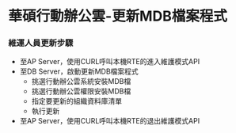 # 華碩行動辦公雲-更新MDB檔案程式

### <div id="step">維運人員更新步驟</div>
* 至AP Server，使用CURL呼叫本機RTE的進入維護模式API
* 至DB Server，啟動更新MDB檔案程式
    * 挑選行動辦公雲系統安裝MDB檔
    * 挑選行動辦公雲權限安裝MDB檔
    * 指定要更新的組織資料庫清單
    * 執行更新
* 至AP Server，使用CURL呼叫本機RTE的退出維護模式API
